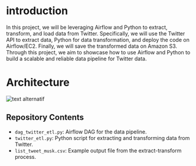 # introduction
In this project, we will be leveraging Airflow and Python to extract, transform, and load data from Twitter. Specifically, we will use the Twitter API to extract data, Python for data transformation, and deploy the code on Airflow/EC2. Finally, we will save the transformed data on Amazon S3. Through this project, we aim to showcase how to use Airflow and Python to build a scalable and reliable data pipeline for Twitter data.

# Architecture 
![text alternatif](https://github.com/yassinetaiki/Airflow_S3_DataPipline/blob/master/architecture.png)

## Repository Contents

- `dag_twitter_etl.py`: Airflow DAG for the data pipeline.
- `twitter_etl.py`: Python script for extracting and transforming data from Twitter.
- `list_tweet_musk.csv`: Example output file from the extract-transform process.

